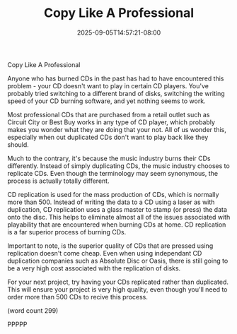 ﻿---
title: "Copy Like A Professional"
date: 2025-09-05T14:57:21-08:00
description: "CD duplication Tips for Web Success"
featured_image: "/images/CD duplication.jpg"
tags: ["CD duplication"]
---

Copy Like A Professional

Anyone who has burned CDs in the past has had to
have encountered this problem - your CD doesn't
want to play in certain CD players.  You've probably
tried switching to a different brand of disks, 
switching the writing speed of your CD burning 
software, and yet nothing seems to work.

Most professional CDs that are purchased from a
retail outlet such as Circuit City or Best Buy
works in any type of CD player, which probably makes
you wonder what they are doing that your not.  All
of us wonder this, especially when out duplicated
CDs don't want to play back like they should.

Much to the contrary, it's because the music
industry burns their CDs differently.  Instead
of simply duplicating CDs, the music industry
chooses to replicate CDs.  Even though the 
terminology may seem synonymous, the process is
actually totally different.

CD replication is used for the mass production of
CDs, which is normally more than 500.  Instead
of writing the data to a CD using a laser as
with duplication, CD replication uses a glass
master to stamp (or press) the data onto the
disc.  This helps to eliminate almost all of the
issues associated with playability that are 
encountered when burning CDs at home.  CD 
replication is a far superior process of burning
CDs.

Important to note, is the superior quality of
CDs that are pressed using replication doesn't 
come cheap.  Even when using independant CD
duplication companies such as Absolute Disc or
Oasis, there is still going to be a very high
cost associated with the replication of disks.

For your next project, try having your CDs 
replicated rather than duplicated.  This will
ensure your project is very high quality, even
though you'll need to order more than 500 CDs
to recive this process.

(word count 299)

PPPPP
